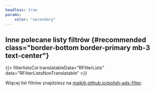 ```yaml
---
headless: true
params:
    color: "secondary"
---
```

## Inne polecane listy filtrów {#recommended class="border-bottom border-primary mb-3 text-center"}

{{< filterlistsCol translatableData="RFilterLists" data="RFilterListsNonTranslatable" >}}

Więcej list filtrów znajdziesz na [majkiit.github.io/polish-ads-filter](https://majkiit.github.io/polish-ads-filter/).